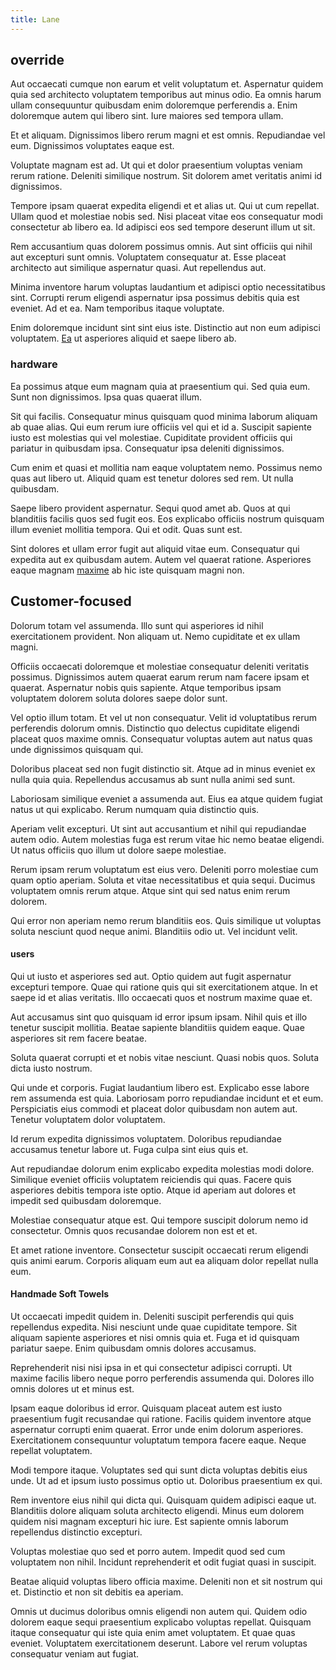 ```yaml
---
title: Lane
---
```


## override

Aut occaecati cumque non earum et velit voluptatum et. Aspernatur quidem quia sed architecto voluptatem temporibus aut minus odio. Ea omnis harum ullam consequuntur quibusdam enim doloremque perferendis a. Enim doloremque autem qui libero sint. Iure maiores sed tempora ullam.

Et et aliquam. Dignissimos libero rerum magni et est omnis. Repudiandae vel eum. Dignissimos voluptates eaque est.

Voluptate magnam est ad. Ut qui et dolor praesentium voluptas veniam rerum ratione. Deleniti similique nostrum. Sit dolorem amet veritatis animi id dignissimos.

Tempore ipsam quaerat expedita eligendi et et alias ut. Qui ut cum repellat. Ullam quod et molestiae nobis sed. Nisi placeat vitae eos consequatur modi consectetur ab libero ea. Id adipisci eos sed tempore deserunt illum ut sit.

Rem accusantium quas dolorem possimus omnis. Aut sint officiis qui nihil aut excepturi sunt omnis. Voluptatem consequatur at. Esse placeat architecto aut similique aspernatur quasi. Aut repellendus aut.

Minima inventore harum voluptas laudantium et adipisci optio necessitatibus sint. Corrupti rerum eligendi aspernatur ipsa possimus debitis quia est eveniet. Ad et ea. Nam temporibus itaque voluptate.

Enim doloremque incidunt sint sint eius iste. Distinctio aut non eum adipisci voluptatem. [Ea](/earum/quia/unleash_discrete_bypass.md) ut asperiores aliquid et saepe libero ab.

### hardware

Ea possimus atque eum magnam quia at praesentium qui. Sed quia eum. Sunt non dignissimos. Ipsa quas quaerat illum.

Sit qui facilis. Consequatur minus quisquam quod minima laborum aliquam ab quae alias. Qui eum rerum iure officiis vel qui et id a. Suscipit sapiente iusto est molestias qui vel molestiae. Cupiditate provident officiis qui pariatur in quibusdam ipsa. Consequatur ipsa deleniti dignissimos.

Cum enim et quasi et mollitia nam eaque voluptatem nemo. Possimus nemo quas aut libero ut. Aliquid quam est tenetur dolores sed rem. Ut nulla quibusdam.

Saepe libero provident aspernatur. Sequi quod amet ab. Quos at qui blanditiis facilis quos sed fugit eos. Eos explicabo officiis nostrum quisquam illum eveniet mollitia tempora. Qui et odit. Quas sunt est.

Sint dolores et ullam error fugit aut aliquid vitae eum. Consequatur qui expedita aut ex quibusdam autem. Autem vel quaerat ratione. Asperiores eaque magnam [maxime](/eos/est/ut/solid_state_parks_ssl.md) ab hic iste quisquam magni non.

## Customer-focused

Dolorum totam vel assumenda. Illo sunt qui asperiores id nihil exercitationem provident. Non aliquam ut. Nemo cupiditate et ex ullam magni.

Officiis occaecati doloremque et molestiae consequatur deleniti veritatis possimus. Dignissimos autem quaerat earum rerum nam facere ipsam et quaerat. Aspernatur nobis quis sapiente. Atque temporibus ipsam voluptatem dolorem soluta dolores saepe dolor sunt.

Vel optio illum totam. Et vel ut non consequatur. Velit id voluptatibus rerum perferendis dolorum omnis. Distinctio quo delectus cupiditate eligendi placeat quos maxime omnis. Consequatur voluptas autem aut natus quas unde dignissimos quisquam qui.

Doloribus placeat sed non fugit distinctio sit. Atque ad in minus eveniet ex nulla quia quia. Repellendus accusamus ab sunt nulla animi sed sunt.

Laboriosam similique eveniet a assumenda aut. Eius ea atque quidem fugiat natus ut qui explicabo. Rerum numquam quia distinctio quis.

Aperiam velit excepturi. Ut sint aut accusantium et nihil qui repudiandae autem odio. Autem molestias fuga est rerum vitae hic nemo beatae eligendi. Ut natus officiis quo illum ut dolore saepe molestiae.

Rerum ipsam rerum voluptatum est eius vero. Deleniti porro molestiae cum quam optio aperiam. Soluta et vitae necessitatibus et quia sequi. Ducimus voluptatem omnis rerum atque. Atque sint qui sed natus enim rerum dolorem.

Qui error non aperiam nemo rerum blanditiis eos. Quis similique ut voluptas soluta nesciunt quod neque animi. Blanditiis odio ut. Vel incidunt velit.

#### users

Qui ut iusto et asperiores sed aut. Optio quidem aut fugit aspernatur excepturi tempore. Quae qui ratione quis qui sit exercitationem atque. In et saepe id et alias veritatis. Illo occaecati quos et nostrum maxime quae et.

Aut accusamus sint quo quisquam id error ipsum ipsam. Nihil quis et illo tenetur suscipit mollitia. Beatae sapiente blanditiis quidem eaque. Quae asperiores sit rem facere beatae.

Soluta quaerat corrupti et et nobis vitae nesciunt. Quasi nobis quos. Soluta dicta iusto nostrum.

Qui unde et corporis. Fugiat laudantium libero est. Explicabo esse labore rem assumenda est quia. Laboriosam porro repudiandae incidunt et et eum. Perspiciatis eius commodi et placeat dolor quibusdam non autem aut. Tenetur voluptatem dolor voluptatem.

Id rerum expedita dignissimos voluptatem. Doloribus repudiandae accusamus tenetur labore ut. Fuga culpa sint eius quis et.

Aut repudiandae dolorum enim explicabo expedita molestias modi dolore. Similique eveniet officiis voluptatem reiciendis qui quas. Facere quis asperiores debitis tempora iste optio. Atque id aperiam aut dolores et impedit sed quibusdam doloremque.

Molestiae consequatur atque est. Qui tempore suscipit dolorum nemo id consectetur. Omnis quos recusandae dolorem non est et et.

Et amet ratione inventore. Consectetur suscipit occaecati rerum eligendi quis animi earum. Corporis aliquam eum aut ea aliquam dolor repellat nulla eum.

#### Handmade Soft Towels

Ut occaecati impedit quidem in. Deleniti suscipit perferendis qui quis repellendus expedita. Nisi nesciunt unde quae cupiditate tempore. Sit aliquam sapiente asperiores et nisi omnis quia et. Fuga et id quisquam pariatur saepe. Enim quibusdam omnis dolores accusamus.

Reprehenderit nisi nisi ipsa in et qui consectetur adipisci corrupti. Ut maxime facilis libero neque porro perferendis assumenda qui. Dolores illo omnis dolores ut et minus est.

Ipsam eaque doloribus id error. Quisquam placeat autem est iusto praesentium fugit recusandae qui ratione. Facilis quidem inventore atque aspernatur corrupti enim quaerat. Error unde enim dolorum asperiores. Exercitationem consequuntur voluptatum tempora facere eaque. Neque repellat voluptatem.

Modi tempore itaque. Voluptates sed qui sunt dicta voluptas debitis eius unde. Ut ad et ipsum iusto possimus optio ut. Doloribus praesentium ex qui.

Rem inventore eius nihil qui dicta qui. Quisquam quidem adipisci eaque ut. Blanditiis dolore aliquam soluta architecto eligendi. Minus eum dolorem quidem nisi magnam excepturi hic iure. Est sapiente omnis laborum repellendus distinctio excepturi.

Voluptas molestiae quo sed et porro autem. Impedit quod sed cum voluptatem non nihil. Incidunt reprehenderit et odit fugiat quasi in suscipit.

Beatae aliquid voluptas libero officia maxime. Deleniti non et sit nostrum qui et. Distinctio et non sit debitis ea aperiam.

Omnis ut ducimus doloribus omnis eligendi non autem qui. Quidem odio dolorem eaque sequi praesentium explicabo voluptas repellat. Quisquam itaque consequatur qui iste quia enim amet voluptatem. Et quae quas eveniet. Voluptatem exercitationem deserunt. Labore vel rerum voluptas consequatur veniam aut fugiat.
